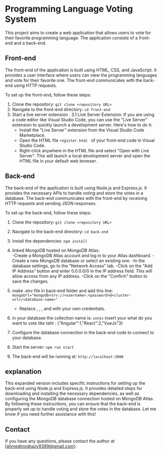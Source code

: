 # Programming Language Voting System

This project aims to create a web application that allows users to vote for their favorite programming language. The application consists of a front-end and a back-end.

## Front-end

The front-end of the application is built using HTML, CSS, and JavaScript. It provides a user interface where users can view the programming languages and vote for their favorite one. The front-end communicates with the back-end using HTTP requests.

To set up the front-end, follow these steps:

1. Clone the repository: `git clone <repository URL>`
2. Navigate to the front-end directory: `cd front-end`
3. Start a live server extension .
   3.1 Live Server Extension: If you are using a code editor like Visual Studio Code, you can use the "Live Server" extension to quickly launch a development server. Here's how to do it:
   - Install the "Live Server" extension from the Visual Studio Code Marketplace.
   - Open the HTML file `register.html ` of your front-end code in Visual Studio Code.
   - Right-click anywhere in the HTML file and select "Open with Live Server". This will launch a local development server and open the HTML file in your default web browser.

## Back-end

The back-end of the application is built using Node.js and Express.js. It provides the necessary APIs to handle voting and store the votes in a database. The back-end communicates with the front-end by receiving HTTP requests and sending JSON responses.

To set up the back-end, follow these steps:

1. Clone the repository: `git clone <repository URL>`
2. Navigate to the back-end directory: `cd back-end`
3. Install the dependencies: `npm install`
4. linked MongoDB hosted on MongoDB Atlas:  
   -Create a MongoDB Atlas account and log in to your Atlas dashboard.
   -Create a new MongoDB database or select an existing one.
   -In the database settings, go to the "Network Access" tab.
   -Click on the "Add IP Address" button and enter 0.0.0.0/0 in the IP address field. This will allow access from any IP address.
   -Click on the "Confirm" button to save the changes.
5. make .env file in back-end folder and add this line: `mongoUrl="mongodb+srv://<username>:<password>@<cluster-url>/<database-name>"`

   - Replace <username>, <password>, <cluster-url>, and <database-name> with your own credentials.

6. in your database the collection name is: `votes` insert your what do you want to vote like taht : {"Angular":1,"React":2,"VueJs"3}
7. Configure the database connection in the back-end code to connect to your database.
8. Start the server: `npm run start`
9. The back-end will be running at: `http://localhost:3000`

## explanation

This expanded version includes specific instructions for setting up the back-end using Node.js and Express.js. It provides detailed steps for downloading and installing the necessary dependencies, as well as configuring the MongoDB database connection hosted on MongoDB Atlas. By following these instructions, you can ensure that the back-end is properly set up to handle voting and store the votes in the database. Let me know if you need further assistance with this!

## Contact

If you have any questions, please contact the author at [ahmedmoghazy9399@gmail.com].
